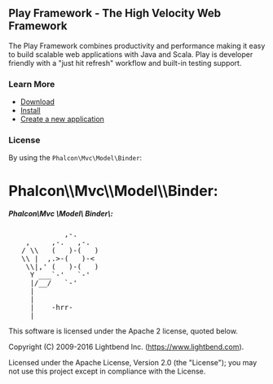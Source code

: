 ## Play Framework - The High Velocity Web Framework

The Play Framework combines productivity and performance making it easy to build scalable web applications with Java and Scala. Play is developer friendly with a "just hit refresh" workflow and built-in testing support.

### Learn More

- [Download](http://www.playframework.com/download)
- [Install](http://www.playframework.com/documentation/latest/Installing)
- [Create a new application](http://www.playframework.com/documentation/latest/NewApplication)

### License

<a name='model-instances'>By using the <code>Phalcon\\Mvc\\Model\\Binder</code>:</a>

<h1>Phalcon\\Mvc\\Model\\Binder:</h1>

<h5>
  Phalcon\Mvc \Model\ Binder\:
</h5>

<pre>
             ,-.
    ,     ,-.   ,-.
   / \\   (   )-(   )
   \\ |  ,.>-(   )-<
    \\|,' (   )-(   )
     Y ___`-'   `-'
     |/__/   `-'
     |
     |
     |    -hrr-
  ___|_____________
</pre>

This software is licensed under the Apache 2 license, quoted below.

Copyright (C) 2009-2016 Lightbend Inc. (https://www.lightbend.com).

Licensed under the Apache License, Version 2.0 (the "License"); you may not use this project except in compliance with the License.